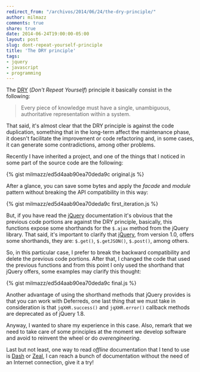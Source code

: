 ```yaml
---
redirect_from: "/archivos/2014/06/24/the-dry-principle/"
author: milmazz
comments: true
share: true
date: 2014-06-24T19:00:00-05:00
layout: post
slug: dont-repeat-yourself-principle
title: 'The DRY principle'
tags:
- jquery
- javascript
- programming
---
```


The [DRY][] (*Don't Repeat Yourself*) principle it basically consist in the
following:

> Every piece of knowledge must have a single, unambiguous, authoritative representation within a system.

That said, it's almost clear that the DRY principle is against the code
duplication, something that in the long-term affect the maintenance phase, it
doesn't facilitate the improvement or code refactoring and, in some
cases, it can generate some contradictions, among other problems.

Recently I have inherited a project, and one of the things that I noticed in
some part of the source code are the following:

{% gist milmazz/ed5d4aab90ea70deda9c original.js %}

After a glance, you can save some bytes and apply the *facade* and *module*
pattern without breaking the API compatibility in this way:

{% gist milmazz/ed5d4aab90ea70deda9c first_iteration.js %}

But, if you have read the [jQuery][] documentation it's obvious that the
previous code portions are against the DRY principle, basically, this functions
expose some shorthands for the `$.ajax` method from the jQuery library. That
said, it's important to clarify that [jQuery][], from version 1.0, offers some
shorthands, they are: `$.get()`, `$.getJSON()`, `$.post()`, among others.

So, in this particular case, I prefer to break the backward compatibility and
delete the previous code portions. After that, I changed the code that used the
previous functions and from this point I only used the shorthand that jQuery
offers, some examples may clarify this thought:

{% gist milmazz/ed5d4aab90ea70deda9c final.js %}

Another advantage of using the shorthand methods that jQuery provides is that
you can work with Deferreds, one last thing that we must take in consideration
is that `jqXHR.success()` and `jqXHR.error()` callback methods are deprecated
as of jQuery 1.8.

Anyway, I wanted to share my experience in this case. Also, remark that we need
to take care of some principles at the moment we develop software and avoid to
reinvent the wheel or do *overengineering*.

Last but not least, one way to read *offline* documentation that I tend to use is
[Dash][] or [Zeal][], I can reach a bunch of documentation without the need of an
Internet connection, give it a try!

[DRY]: http://en.wikipedia.org/wiki/DRY_principle
[jQuery]: http://jquery.com
[Dash]: http://kapeli.com/dash
[Zeal]: http://zealdocs.org
